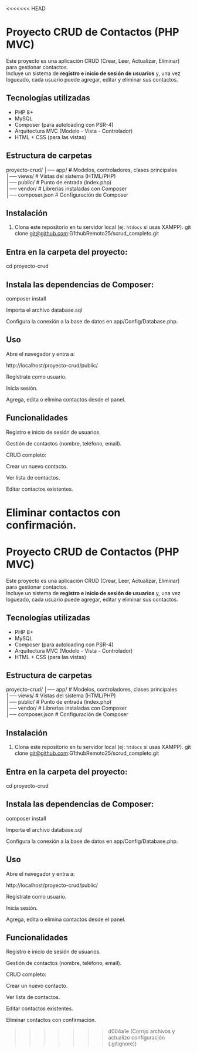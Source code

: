 <<<<<<< HEAD
# Proyecto CRUD de Contactos (PHP MVC)

Este proyecto es una aplicación CRUD (Crear, Leer, Actualizar, Eliminar) para gestionar contactos.  
Incluye un sistema de **registro e inicio de sesión de usuarios** y, una vez logueado, cada usuario puede agregar, editar y eliminar sus contactos.

## Tecnologías utilizadas
- PHP 8+
- MySQL
- Composer (para autoloading con PSR-4)
- Arquitectura MVC (Modelo - Vista - Controlador)
- HTML + CSS (para las vistas)

##  Estructura de carpetas
proyecto-crud/
│── app/ # Modelos, controladores, clases principales<br>
│── views/ # Vistas del sistema (HTML/PHP)<br>
│── public/ # Punto de entrada (index.php)<br>
│── vendor/ # Librerías instaladas con Composer<br>
│── composer.json # Configuración de Composer<br>

## Instalación
1. Clona este repositorio en tu servidor local (ej: `htdocs` si usas XAMPP).
   git clone git@github.com:G1thubRemoto25/scrud_completo.git

## Entra en la carpeta del proyecto:
 cd proyecto-crud

## Instala las dependencias de Composer:
composer install

Importa el archivo database.sql 

Configura la conexión a la base de datos en app/Config/Database.php.

## Uso

Abre el navegador y entra a:

http://localhost/proyecto-crud/public/


Regístrate como usuario.

Inicia sesión.

Agrega, edita o elimina contactos desde el panel.

## Funcionalidades

Registro e inicio de sesión de usuarios.

Gestión de contactos (nombre, teléfono, email).

CRUD completo:

Crear un nuevo contacto.

Ver lista de contactos.

Editar contactos existentes.

Eliminar contactos con confirmación.
=======
# Proyecto CRUD de Contactos (PHP MVC)

Este proyecto es una aplicación CRUD (Crear, Leer, Actualizar, Eliminar) para gestionar contactos.  
Incluye un sistema de **registro e inicio de sesión de usuarios** y, una vez logueado, cada usuario puede agregar, editar y eliminar sus contactos.

## Tecnologías utilizadas
- PHP 8+
- MySQL
- Composer (para autoloading con PSR-4)
- Arquitectura MVC (Modelo - Vista - Controlador)
- HTML + CSS (para las vistas)

##  Estructura de carpetas
proyecto-crud/
│── app/ # Modelos, controladores, clases principales<br>
│── views/ # Vistas del sistema (HTML/PHP)<br>
│── public/ # Punto de entrada (index.php)<br>
│── vendor/ # Librerías instaladas con Composer<br>
│── composer.json # Configuración de Composer<br>

## Instalación
1. Clona este repositorio en tu servidor local (ej: `htdocs` si usas XAMPP).
   git clone git@github.com:G1thubRemoto25/scrud_completo.git

## Entra en la carpeta del proyecto:
 cd proyecto-crud

## Instala las dependencias de Composer:
composer install

Importa el archivo database.sql 

Configura la conexión a la base de datos en app/Config/Database.php.

## Uso

Abre el navegador y entra a:

http://localhost/proyecto-crud/public/


Regístrate como usuario.

Inicia sesión.

Agrega, edita o elimina contactos desde el panel.

## Funcionalidades

Registro e inicio de sesión de usuarios.

Gestión de contactos (nombre, teléfono, email).

CRUD completo:

Crear un nuevo contacto.

Ver lista de contactos.

Editar contactos existentes.

Eliminar contactos con confirmación.
>>>>>>> d004a1e (Corrijo archivos y actualizo configuración (.gitignore))

